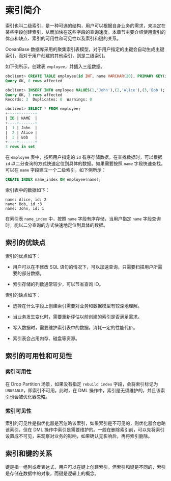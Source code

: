 # 索引简介

索引也叫二级索引，是一种可选的结构，用户可以根据自身业务的需求，来决定在某些字段创建索引，从而加快在这些字段的查询速度。本章节主要介绍使用索引的优点和缺点、索引的可用性和可见性以及索引和键的关系。

OceanBase 数据库采用的聚集索引表模型，对于用户指定的主键会自动生成主键索引，而对于用户创建的其他索引，则是二级索引。

如下例所示，创建表 `employee`，并插入三组数据。

```sql
obclient> CREATE TABLE employee(id INT, name VARCHAR(20), PRIMARY KEY(id));
Query OK, 0 rows affected

obclient> INSERT INTO employee VALUES(1,'John'),(2,'Alice'),(3,'Bob');
Query OK, 3 rows affected 
Records: 3  Duplicates: 0  Warnings: 0

obclient> SELECT * FROM employee;
+----+-------+
| ID | NAME  |
+----+-------+
|  1 | John  |
|  2 | Alice |
|  3 | Bob   |
+----+-------+
3 rows in set
```

在 `employee` 表中，按照用户指定的 `id` 有序存储数据，在查找数据时，可以根据 `id` 以二分查询的方式快速定位到具体的数据。如果需要按照 `name` 字段快速查找，可以在 `name` 字段建立一个二级索引，如下例所示：

```sql
CREATE INDEX name_index ON employee(name);
```

索引表中的数据如下：

```plain
name: Alice, id: 2
name: Bob, id :3
name: John, id: 1
```

在索引表 `name_index` 中，按照 `name` 字段有序存储，当用户指定 `name` 字段查询时，能以二分查询的方式快速地定位到具体的数据。

## 索引的优缺点 

索引的优点如下：

* 用户可以在不修改 SQL 语句的情况下，可以加速查询，只需要扫描用户所需要的部分数据。

* 索引存储的列数通常较少，可以节省查询 IO。

索引的缺点如下：

* 选择在什么字段上创建索引需要对业务和数据模型有较深地理解。

* 当业务发生变化时，需要重新评估以前创建的索引是否满足需求。

* 写入数据时，需要维护索引表中的数据，消耗一定的性能代价。 

* 索引表会占用内存、磁盘等资源。

## 索引的可用性和可见性 

### 索引可用性 

在 Drop Partition 场景，如果没有指定 `rebuild index` 字段，会将索引标记为 `UNUSABLE`，即索引不可用。此时，在 DML 操作中，索引是无须维护的，并且该索引也会被优化器忽略。

### 索引可见性 

索引的可见性是指优化器是否忽略该索引，如果索引是不可见的，则优化器会忽略该索引，但在 DML 操作中索引是需要维护的。一般在删除索引前，可以先将索引设置成不可见，来观察对业务的影响，如果确认无影响后，再将索引删除。

## 索引和键的关系 

键是指一组列或者表达式，用户可以在键上创建索引。但索引和键是不同的，索引是存储在数据中的对象，而键是逻辑上的概念。
